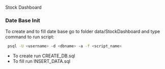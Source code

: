 Stock Dashboard
### Date Base Init

To create and to fill date base go to
folder data/StockDashboard and type command to run script:
```bash
 psql -U <username> -d <dbname> -a -f <script_name>
```
- To create run CREATE_DB.sql
- To fill run INSERT_DATA.sql
